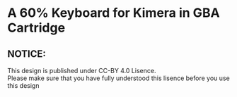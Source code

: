 # A 60% Keyboard for Kimera in GBA Cartridge
## NOTICE:
This design is published under CC-BY 4.0 Lisence.  
Please make sure that you have fully understood this lisence before you use this design
